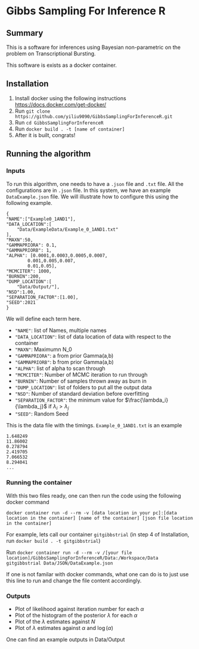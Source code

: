 # Gibbs Sampling For Inference R
 
## Summary 

This is a software for inferences using Bayesian non-parametric on the problem on Transcriptional Bursting. 

This software is exists as a docker container. 

## Installation 

1. Install docker using the following instructions https://docs.docker.com/get-docker/
2. Run `git clone https://github.com/yiliu9090/GibbsSamplingForInferenceR.git`
3. Run `cd GibbsSamplingForInferenceR`
4. Run `docker build . -t [name of container]`
5. After it is built, congrats! 

## Running the algorithm 

### Inputs 

To run this algorithm, one needs to have a `.json` file and `.txt` file. All the configurations are in `.json` file. 
In this system, we have an example `DataExample.json` file. 
We will illustrate how to configure this using the following example. 

    { 
    "NAME":["Example0_1AND1"],
    "DATA_LOCATION":[
        "Data/ExampleData/Example_0_1AND1.txt"
    ],
    "MAXN":50,
    "GAMMAPRIORA": 0.1,
    "GAMMAPRIORB": 1, 
    "ALPHA": [0.0001,0.0003,0.0005,0.0007,
            0.001,0.005,0.007,
            0.01,0.05],
    "MCMCITER": 1000,
    "BURNIN":200,
    "DUMP_LOCATION":[
        "Data/Output/"],
    "NSD":1.00,
    "SEPARATION_FACTOR":[1.00],
    "SEED":2021
    }

We will define each term here. 
- `"NAME"`: list of Names, multiple names 
- `"DATA_LOCATION"`: list of data location of data with respect to the container 
- `"MAXN"`: Maximumn N_0
- `"GAMMAPRIORA"`: a from prior Gamma(a,b)
- `"GAMMAPRIORB"`: b from prior Gamma(a,b)
- `"ALPHA"`: list of alpha to scan through 
- `"MCMCITER"`: Number of MCMC iteration to run through
- `"BURNIN"`: Number of samples thrown away as burn in 
- `"DUMP_LOCATION"`: list of folders to put all the output data 
- `"NSD"`: Number of standard deviation before overfitting
- `"SEPARATION_FACTOR"`: the minimum value for $\frac{\lambda_i}{\lambda_j}$ if $\lambda_i > \lambda_j$
- `"SEED"`: Random Seed



This is the data file with the timings. `Example_0_1AND1.txt` is an example

    1.648249
    11.86002
    0.278794
    2.419705
    7.066532
    8.294041
    ...

### Running the container 
With this two files ready, one can then run the code using the following docker command 

    docker container run -d --rm -v [data location in your pc]:[data location in the container] [name of the container] [json file location in the container]

For example, lets call our container `gitgibbstrial` (in step 4 of Installation, run `docker build . -t gitgibbstrial`)

Run `docker container run -d --rm -v /[your file location]/GibbsSamplingForInferenceR/Data:/Workspace/Data gitgibbstrial Data/JSON/DataExample.json`

If one is not familar with docker commands, what one can do is to just use this line to run and change the file content accordingly.

### Outputs 

- Plot of likelihood against iteration number for each $\alpha$
- Plot of the histogram of the posterior $\lambda$ for each $\alpha$
- Plot of the $\lambda$ estimates against $N$
- Plot of $\lambda$ estimates against $\alpha$ and $\log(\alpha)$

One can find an example outputs in Data/Output